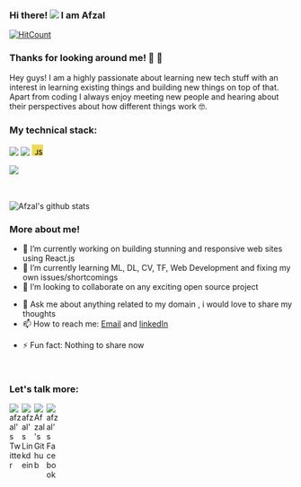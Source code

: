 ### Hi there! <img src="https://raw.githubusercontent.com/syedareehaquasar/syedareehaquasar/master/gifs/Hi.gif" width="30px">  I am Afzal

[![HitCount](http://hits.dwyl.com/Afzal-Ind/Afzal-Ind.svg)](http://hits.dwyl.com/Afzal-Ind/Afzal-Ind)

### Thanks for looking around me! 🤩 🤩 &nbsp;
Hey guys! I am a highly passionate about learning new tech stuff with an interest in learning existing things and building new things on top of that. <!-- I have recently graduated with a master’s degree in 🎓 **ML** 🎓  from 🏛 University 🏛.--> Apart from coding I always enjoy meeting new people and hearing about their perspectives about how different things work 🤓. <!-- Please don’t hesitate to reach out if you want to share thoughts about emerging tech, creating smart software products or photography.-->


### My technical stack:  

<code><img height="20" src="https://cdn.vox-cdn.com/thumbor/HFwS18BH4dG7dl5kD37qHK2nemg=/0x2:580x389/1400x1050/filters:focal(0x2:580x389):format(jpeg)/cdn.vox-cdn.com/assets/979932/html5.jpeg"></code>
<code><img height="20" src="https://upload.wikimedia.org/wikipedia/commons/thumb/3/3d/CSS.3.svg/1200px-CSS.3.svg.png"></code>
<code><img height="20" src="https://raw.githubusercontent.com/github/explore/80688e429a7d4ef2fca1e82350fe8e3517d3494d/topics/javascript/javascript.png"></code>
<!-- <code><img height="20" src="https://upload.wikimedia.org/wikipedia/commons/thumb/d/d9/Node.js_logo.svg/1280px-Node.js_logo.svg.png"></code>
<code><img height="20" src="https://raw.githubusercontent.com/github/explore/80688e429a7d4ef2fca1e82350fe8e3517d3494d/topics/react/react.png"></code>
<code><img height="20" src="https://upload.wikimedia.org/wikipedia/commons/4/49/Redux.png"></code>
<code><img height="20" src="https://encrypted-tbn0.gstatic.com/images?q=tbn%3AANd9GcR0syl-pMTbiJQw4yW4R0Ll8A3a-K8jAw2M_Q&usqp=CAU"></code>
<code><img height="20" src="https://www.logo.wine/a/logo/MySQL/MySQL-Logo.wine.svg"></code> -->
<code><img height="20" src="https://seeklogo.com/images/P/python-logo-A32636CAA3-seeklogo.com.png"></code>

<br />

![Afzal's github stats](https://github-readme-stats.vercel.app/api?username=Afzal-Ind&show_icons=true&theme=radical&count_private=true&hide=stars)

### More about me!
- 🔭 I’m currently working on building stunning and responsive web sites using React.js
- 🌱 I’m currently learning ML, DL, CV, TF, Web Development and fixing my own issues/shortcomings
- 👯 I’m looking to collaborate on any exciting open source project
<!-- 🤔 I’m looking for help with ...-->
- 💬 Ask me about anything related to my domain , i would love to share my thoughts
- 📫 How to reach me: [Email](afzal442@gmail.com) and [linkedIn](www.linkedin.com) 
<!-- 😄 Pronouns: ...-->
- ⚡ Fun fact: Nothing to share now
<br/>

### Let's talk more:  

<a href="https://twitter.com/">
  <img align="left" alt="afzal's Twitter" width="22px" src="https://cdn.jsdelivr.net/npm/simple-icons@v3/icons/twitter.svg" />
</a>
<a href="https://www.linkedin.com/in/">
  <img align="left" alt="afzal's Linkdein" width="22px" src="https://cdn.jsdelivr.net/npm/simple-icons@v3/icons/linkedin.svg" />
</a>
<a href="https://github.com/Afzal-Ind">
  <img align="left" alt="Afzal's Github" width="22px" src="https://cdn.jsdelivr.net/npm/simple-icons@v3/icons/github.svg" />
</a>
<a href="https://www.facebook.com/">
  <img align="left" alt="afzal's Facebook" width="22px" src="https://cdn.jsdelivr.net/npm/simple-icons@v3/icons/facebook.svg" />
</a>


<br />

